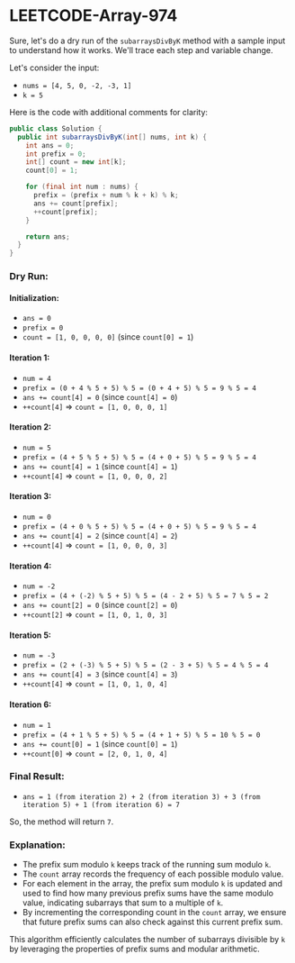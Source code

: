 # LEETCODE-Array-974
Sure, let's do a dry run of the `subarraysDivByK` method with a sample input to understand how it works. We'll trace each step and variable change.

Let's consider the input:
- `nums = [4, 5, 0, -2, -3, 1]`
- `k = 5`

Here is the code with additional comments for clarity:

```java
public class Solution {
  public int subarraysDivByK(int[] nums, int k) {
    int ans = 0;
    int prefix = 0;
    int[] count = new int[k];
    count[0] = 1;

    for (final int num : nums) {
      prefix = (prefix + num % k + k) % k;
      ans += count[prefix];
      ++count[prefix];
    }

    return ans;
  }
}
```

### Dry Run:

#### Initialization:
- `ans = 0`
- `prefix = 0`
- `count = [1, 0, 0, 0, 0]` (since `count[0] = 1`)

#### Iteration 1:
- `num = 4`
- `prefix = (0 + 4 % 5 + 5) % 5 = (0 + 4 + 5) % 5 = 9 % 5 = 4`
- `ans += count[4] = 0` (since `count[4] = 0`)
- `++count[4]` => `count = [1, 0, 0, 0, 1]`

#### Iteration 2:
- `num = 5`
- `prefix = (4 + 5 % 5 + 5) % 5 = (4 + 0 + 5) % 5 = 9 % 5 = 4`
- `ans += count[4] = 1` (since `count[4] = 1`)
- `++count[4]` => `count = [1, 0, 0, 0, 2]`

#### Iteration 3:
- `num = 0`
- `prefix = (4 + 0 % 5 + 5) % 5 = (4 + 0 + 5) % 5 = 9 % 5 = 4`
- `ans += count[4] = 2` (since `count[4] = 2`)
- `++count[4]` => `count = [1, 0, 0, 0, 3]`

#### Iteration 4:
- `num = -2`
- `prefix = (4 + (-2) % 5 + 5) % 5 = (4 - 2 + 5) % 5 = 7 % 5 = 2`
- `ans += count[2] = 0` (since `count[2] = 0`)
- `++count[2]` => `count = [1, 0, 1, 0, 3]`

#### Iteration 5:
- `num = -3`
- `prefix = (2 + (-3) % 5 + 5) % 5 = (2 - 3 + 5) % 5 = 4 % 5 = 4`
- `ans += count[4] = 3` (since `count[4] = 3`)
- `++count[4]` => `count = [1, 0, 1, 0, 4]`

#### Iteration 6:
- `num = 1`
- `prefix = (4 + 1 % 5 + 5) % 5 = (4 + 1 + 5) % 5 = 10 % 5 = 0`
- `ans += count[0] = 1` (since `count[0] = 1`)
- `++count[0]` => `count = [2, 0, 1, 0, 4]`

### Final Result:
- `ans = 1 (from iteration 2) + 2 (from iteration 3) + 3 (from iteration 5) + 1 (from iteration 6) = 7`

So, the method will return `7`.

### Explanation:
- The prefix sum modulo `k` keeps track of the running sum modulo `k`.
- The `count` array records the frequency of each possible modulo value.
- For each element in the array, the prefix sum modulo `k` is updated and used to find how many previous prefix sums have the same modulo value, indicating subarrays that sum to a multiple of `k`.
- By incrementing the corresponding count in the `count` array, we ensure that future prefix sums can also check against this current prefix sum.

This algorithm efficiently calculates the number of subarrays divisible by `k` by leveraging the properties of prefix sums and modular arithmetic.
